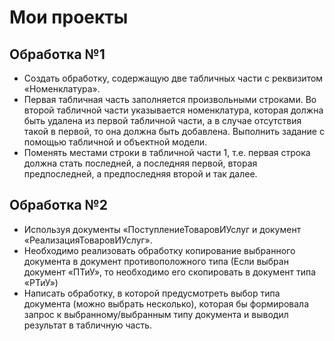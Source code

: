 # Мои проекты
## Обработка №1
- Создать обработку, содержащую две табличных части с реквизитом «Номенклатура».
- Первая табличная часть заполняется произвольными строками. Во второй табличной части указывается номенклатура, которая должна быть удалена из первой табличной части, а в случае отсутствия такой в первой, то она должна быть 
  добавлена. Выполнить задание с помощью табличной и объектной модели.
- Поменять местами строки в табличной части 1, т.е. первая строка должна стать последней, а последняя первой, вторая предпоследней, а предпоследняя второй и так далее.

## Обработка №2
- Используя документы «ПоступлениеТоваровИУслуг и документ «РеализацияТоваровИУслуг».
- Необходимо реализовать обработку копирование выбранного документа в документ противоположного типа (Если выбран документ «ПТиУ», то необходимо его скопировать в документ типа «РТиУ»)
- Написать обработку, в которой предусмотреть выбор типа документа (можно выбрать несколько), которая бы формировала запрос к выбранному/выбранным типу документа и выводил результат в табличную часть.
